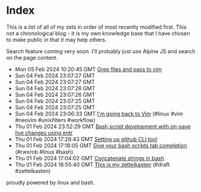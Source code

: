 # Index

This is a list of all of my zets in order of most recently modified first. This not a chronological blog - it is my own knowledge base that I have chosen to make public in that it may help others.

Search feature coming very soon. I'll probably just use Alpine JS and search on the page content.

 - Mon 05 Feb 2024 10:20:45 GMT [Grep files and pass to vim](../7/) 
 - Sun 04 Feb 2024 23:07:27 GMT [](../html/4/) 
 - Sun 04 Feb 2024 23:07:27 GMT [](../html/1/) 
 - Sun 04 Feb 2024 23:07:26 GMT [](../html/5/) 
 - Sun 04 Feb 2024 23:07:26 GMT [](../html/3/) 
 - Sun 04 Feb 2024 23:07:25 GMT [](../html/2/) 
 - Sun 04 Feb 2024 23:07:25 GMT [](../html/6/) 
 - Sun 04 Feb 2024 23:06:33 GMT [I'm going back to Vim](../6/) (#linux #vim #neovim #unixfilters #workflow)
 - Thu 01 Feb 2024 23:52:29 GMT [Bash script development with on-save live changes using entr](../3/) 
 - Thu 01 Feb 2024 17:28:43 GMT [Setting up github CLI tool](../5/) 
 - Thu 01 Feb 2024 17:18:05 GMT [Give your bash scripts tab completion](../4/) (#rwxrob #linux #bash)
 - Thu 01 Feb 2024 17:04:02 GMT [Concatenate strings in bash](../2/) 
 - Thu 01 Feb 2024 16:55:40 GMT [This is my zettelkasten](../1/) (#draft #zettelkasten)


proudly powered by linux and bash.
